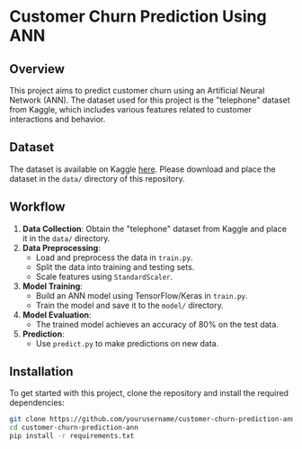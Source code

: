# Customer Churn Prediction Using ANN

## Overview

This project aims to predict customer churn using an Artificial Neural Network (ANN). The dataset used for this project is the "telephone" dataset from Kaggle, which includes various features related to customer interactions and behavior.

## Dataset

The dataset is available on Kaggle [here](https://www.kaggle.com/datasets). Please download and place the dataset in the `data/` directory of this repository.

## Workflow

1. **Data Collection**: Obtain the "telephone" dataset from Kaggle and place it in the `data/` directory.
2. **Data Preprocessing**: 
   - Load and preprocess the data in `train.py`.
   - Split the data into training and testing sets.
   - Scale features using `StandardScaler`.
3. **Model Training**:
   - Build an ANN model using TensorFlow/Keras in `train.py`.
   - Train the model and save it to the `model/` directory.
4. **Model Evaluation**:
   - The trained model achieves an accuracy of 80% on the test data.
5. **Prediction**:
   - Use `predict.py` to make predictions on new data.

## Installation

To get started with this project, clone the repository and install the required dependencies:

```bash
git clone https://github.com/yourusername/customer-churn-prediction-ann.git
cd customer-churn-prediction-ann
pip install -r requirements.txt
